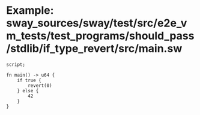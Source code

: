 # Example: sway_sources/sway/test/src/e2e_vm_tests/test_programs/should_pass/stdlib/if_type_revert/src/main.sw

```sway
script;

fn main() -> u64 {
    if true {
        revert(0) 
    } else {
        42
    }
}
```
